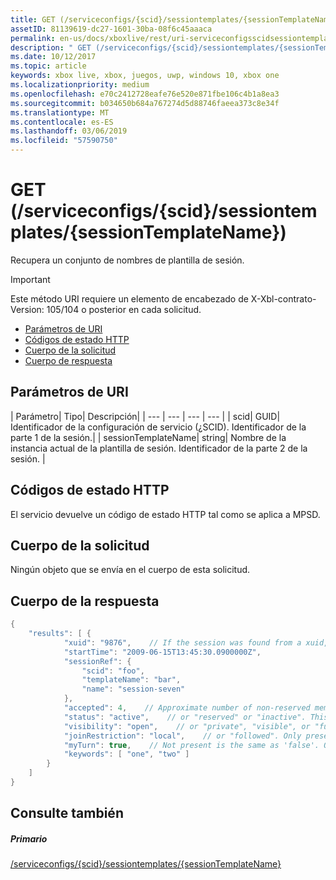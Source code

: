 ```yaml
---
title: GET (/serviceconfigs/{scid}/sessiontemplates/{sessionTemplateName})
assetID: 81139619-dc27-1601-30ba-08f6c45aaaca
permalink: en-us/docs/xboxlive/rest/uri-serviceconfigsscidsessiontemplatessessiontemplatenameget.html
description: " GET (/serviceconfigs/{scid}/sessiontemplates/{sessionTemplateName})"
ms.date: 10/12/2017
ms.topic: article
keywords: xbox live, xbox, juegos, uwp, windows 10, xbox one
ms.localizationpriority: medium
ms.openlocfilehash: e70c2412728eafe76e520e871fbe106c4b1a8ea3
ms.sourcegitcommit: b034650b684a767274d5d88746faeea373c8e34f
ms.translationtype: MT
ms.contentlocale: es-ES
ms.lasthandoff: 03/06/2019
ms.locfileid: "57590750"
---
```

# <a name="get-serviceconfigsscidsessiontemplatessessiontemplatename"></a>GET (/serviceconfigs/{scid}/sessiontemplates/{sessionTemplateName})
Recupera un conjunto de nombres de plantilla de sesión.

> [!IMPORTANT]
> Este método URI requiere un elemento de encabezado de X-Xbl-contrato-Version: 105/104 o posterior en cada solicitud.

  * [Parámetros de URI](#ID4ET)
  * [Códigos de estado HTTP](#ID4E5)
  * [Cuerpo de la solicitud](#ID4EFB)
  * [Cuerpo de respuesta](#ID4EQB)

<a id="ID4ET"></a>


## <a name="uri-parameters"></a>Parámetros de URI

| Parámetro| Tipo| Descripción|
| --- | --- | --- | --- |
| scid| GUID| Identificador de la configuración de servicio (¿SCID). Identificador de la parte 1 de la sesión.|
| sessionTemplateName| string| Nombre de la instancia actual de la plantilla de sesión. Identificador de la parte 2 de la sesión. |

<a id="ID4E5"></a>


## <a name="http-status-codes"></a>Códigos de estado HTTP
El servicio devuelve un código de estado HTTP tal como se aplica a MPSD.  
<a id="ID4EFB"></a>


## <a name="request-body"></a>Cuerpo de la solicitud

Ningún objeto que se envía en el cuerpo de esta solicitud.

<a id="ID4EQB"></a>


## <a name="response-body"></a>Cuerpo de la respuesta


```cpp
{
    "results": [ {
            "xuid": "9876",    // If the session was found from a xuid, that xuid.
            "startTime": "2009-06-15T13:45:30.0900000Z",
            "sessionRef": {
                "scid": "foo",
                "templateName": "bar",
                "name": "session-seven"
            },
            "accepted": 4,    // Approximate number of non-reserved members.
            "status": "active",    // or "reserved" or "inactive". This is the state of the user in the session, not the session itself. Only present if the session was found using a xuid.
            "visibility": "open",    // or "private", "visible", or "full"
            "joinRestriction": "local",    // or "followed". Only present if 'visibility' is "open" or "full" and the session has a join restriction.
            "myTurn": true,    // Not present is the same as 'false'. Only present if the session was found using a xuid.
            "keywords": [ "one", "two" ]
        }
    ]
}

```


<a id="ID4EZB"></a>


## <a name="see-also"></a>Consulte también

<a id="ID4E2B"></a>


##### <a name="parent"></a>Primario

[/serviceconfigs/{scid}/sessiontemplates/{sessionTemplateName}](uri-serviceconfigsscidsessiontemplatessessiontemplatename.md)
